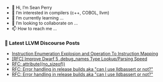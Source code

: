 - 👋 Hi, I’m Sean Perry
- 👀 I’m interested in compilers (c++, COBOL, llvm)
- 🌱 I’m currently learning ...
- 💞️ I’m looking to collaborate on ...
- 📫 How to reach me ...

<!---
s66perry/s66perry is a ✨ special ✨ repository because its `README.md` (this file) appears on your GitHub profile.
You can click the Preview link to take a look at your changes.
--->
### 📕 Latest LLVM Discourse Posts

<!-- DISCOURSE-LLVM:START -->
- [Instruction Enumeration Explosion and Operation To Instruction Mapping](https://discourse.llvm.org/t/instruction-enumeration-explosion-and-operation-to-instruction-mapping/74740#post_1)
- [[RFC] Improve Dwarf 5 .debug_names Type Lookup/Parsing Speed](https://discourse.llvm.org/t/rfc-improve-dwarf-5-debug-names-type-lookup-parsing-speed/74151?page=2#post_22)
- [RFC: attribute&lpar;&lpar;no_sizeof&rpar;&rpar;](https://discourse.llvm.org/t/rfc-attribute-no-sizeof/74695#post_6)
- [RFC: Error handling in release builds aka &quot;can I use lldbassert or not?&quot;](https://discourse.llvm.org/t/rfc-error-handling-in-release-builds-aka-can-i-use-lldbassert-or-not/74738#post_3)
- [RFC: Error handling in release builds aka &quot;can I use lldbassert or not?&quot;](https://discourse.llvm.org/t/rfc-error-handling-in-release-builds-aka-can-i-use-lldbassert-or-not/74738#post_2)
<!-- DISCOURSE-LLVM:END -->
